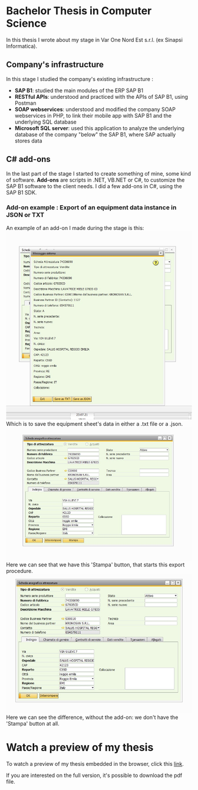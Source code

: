 # Bachelor Thesis in Computer Science 
In this thesis I wrote about my stage in Var One Nord Est s.r.l. (ex Sinapsi Informatica).
## Company's infrastructure
In this stage I studied the company's existing infrastructure :
- **SAP B1**: studied the main modules of the ERP SAP B1
- **RESTful APIs**: understood and practiced with the APIs of SAP B1, using Postman
- **SOAP webservices**: understood and modified the company SOAP webservices in PHP, to link their mobile app with SAP B1 and the underlying SQL database 
- **Microsoft SQL server**: used this application to analyze the underlying database of the company "below" the SAP B1, where SAP actually stores data
## C# add-ons
In the last part of the stage I started to create something of mine, some kind of software. 
**Add-ons** are scripts in .NET, VB.NET or C#, to customize the SAP B1 software to the client needs. 
I did a few add-ons in C#, using the SAP B1 SDK. 
### Add-on example : Export of an equipment data instance in JSON or TXT
An example of an add-on I made during the stage is this:
![x](immagini/add-on/addon-stampa.jpg)
Which is to save the equipment sheet's data in either a .txt file or a .json.
![x](immagini/add-on/addon-scheda-yesbutton.jpg)
Here we can see that we have this 'Stampa' button, that starts this export procedure.
![x](immagini/add-on/addon-scheda-nobutton.jpg)
Here we can see the difference, without the add-on: we don't have the 'Stampa' button at all.

# Watch a preview of my thesis
To watch a preview of my thesis embedded in the browser, click this [link](Tesi_Triennale.pdf). 

If you are interested on the full version, it's possible to download the pdf file.
